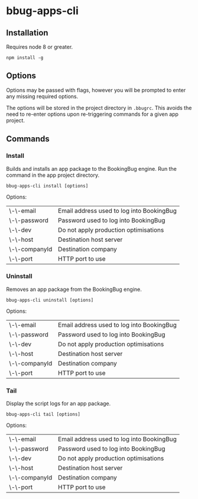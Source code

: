 # bbug-apps-cli

## Installation

Requires node 8 or greater.

```npm install -g```

## Options

Options may be passed with flags, however you will be prompted to enter any missing required
options.

The options will be stored in the project directory in ```.bbugrc```. This avoids the need to
re-enter options upon re-triggering commands for a given app project.

## Commands

### Install

Builds and installs an app package to the BookingBug engine. Run the command in the app project
directory.

```bbug-apps-cli install [options]```

Options:

<table>
  <tr>
    <td>\-\-email</td><td>Email address used to log into BookingBug</td>
  </tr>
  <tr>
    <td>\-\-password</td><td>Password used to log into BookingBug</td>
  </tr>
  <tr>
    <td>\-\-dev</td><td>Do not apply production optimisations</td>
  </tr>
  <tr>
    <td>\-\-host</td><td>Destination host server</td>
  </tr>
  <tr>
    <td>\-\-companyId</td><td>Destination company</td>
  </tr>
  <tr>
    <td>\-\-port</td><td>HTTP port to use</td>
</table>

### Uninstall

Removes an app package from the BookingBug engine.

```bbug-apps-cli uninstall [options]```

Options:

<table>
  <tr>
    <td>\-\-email</td><td>Email address used to log into BookingBug</td>
  </tr>
  <tr>
    <td>\-\-password</td><td>Password used to log into BookingBug</td>
  </tr>
  <tr>
    <td>\-\-dev</td><td>Do not apply production optimisations</td>
  </tr>
  <tr>
    <td>\-\-host</td><td>Destination host server</td>
  </tr>
  <tr>
    <td>\-\-companyId</td><td>Destination company</td>
  </tr>
  <tr>
    <td>\-\-port</td><td>HTTP port to use</td>
</table>

### Tail

Display the script logs for an app package.

```bbug-apps-cli tail [options]```

Options:

<table>
  <tr>
    <td>\-\-email</td><td>Email address used to log into BookingBug</td>
  </tr>
  <tr>
    <td>\-\-password</td><td>Password used to log into BookingBug</td>
  </tr>
  <tr>
    <td>\-\-dev</td><td>Do not apply production optimisations</td>
  </tr>
  <tr>
    <td>\-\-host</td><td>Destination host server</td>
  </tr>
  <tr>
    <td>\-\-companyId</td><td>Destination company</td>
  </tr>
  <tr>
    <td>\-\-port</td><td>HTTP port to use</td>
</table>

